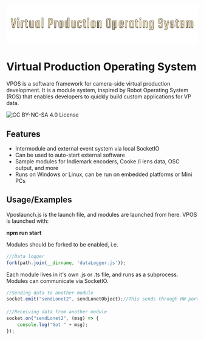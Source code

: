 
![Logo](img/logo.png)


# Virtual Production Operating System

VPOS is a software framework for camera-side virtual production development. It is a module system, inspired by Robot Operating System (ROS) that enables developers to quickly build custom applications for VP data.



![CC BY-NC-SA 4.0 License](https://mirrors.creativecommons.org/presskit/buttons/80x15/svg/by-nc-sa.svg)


## Features

- Intermodule and external event system via local SocketIO 
- Can be used to auto-start external software
- Sample modules for Indiemark encoders, Cooke /i lens data, OSC output, and more
- Runs on Windows or Linux, can be run on embedded platforms or Mini PCs


## Usage/Examples
Vposlaunch.js is the launch file, and modules are launched from here. VPOS is launched with:

**npm run start**

Modules should be forked to be enabled, i.e.
```javascript
///Data logger 
fork(path.join(__dirname, 'dataLogger.js'));
```

Each module lives in it's own .js or .ts file, and runs as a subprocess. Modules can communicate via SocketIO.

```javascript
//Sending data to another module 
socket.emit("sendLonet2", sendLonetObject);//This sends through HW port to LONET2

///Receiving data from another module
socket.on("sendLonet2", (msg) => {
    console.log("Got " + msg);
}); 
```


